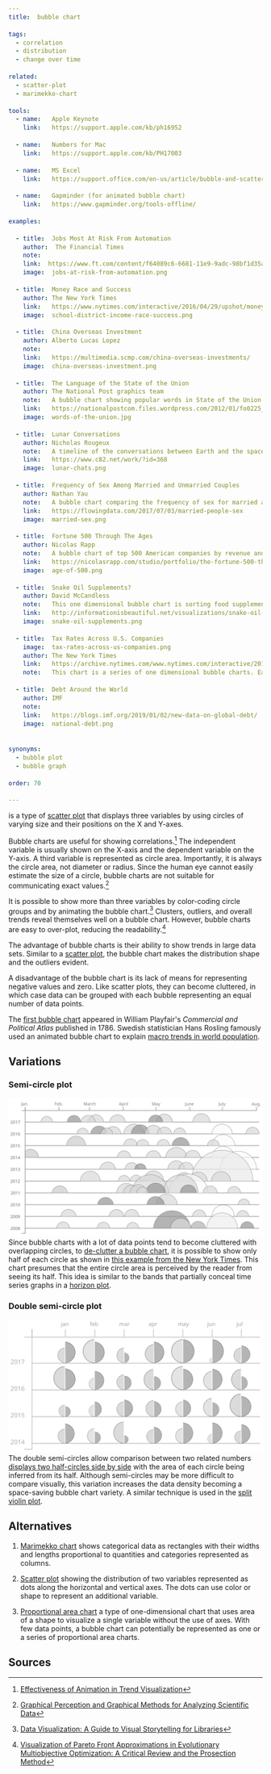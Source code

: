 ```yaml
---
title:  bubble chart

tags:
  - correlation
  - distribution
  - change over time

related:
  - scatter-plot
  - marimekko-chart

tools:
  - name:   Apple Keynote
    link:   https://support.apple.com/kb/ph16952
 
  - name:   Numbers for Mac
    link:   https://support.apple.com/kb/PH17003
 
  - name:   MS Excel
    link:   https://support.office.com/en-us/article/bubble-and-scatter-charts-in-power-view-bae4a433-afae-46eb-9a28-2fe09abb2a8d
    
  - name:   Gapminder (for animated bubble chart)
    link:   https://www.gapminder.org/tools-offline/

examples:

  - title:  Jobs Most At Risk From Automation
    author:  The Financial Times
    note:
    link:  https://www.ft.com/content/f64089c6-6681-11e9-9adc-98bf1d35a056
    image:  jobs-at-risk-from-automation.png

  - title:  Money Race and Success
    author: The New York Times
    link:   https://www.nytimes.com/interactive/2016/04/29/upshot/money-race-and-success-how-your-school-district-compares.html?mtrref=undefined&mtrref=www.nytimes.com
    image:  school-district-income-race-success.png

  - title:  China Overseas Investment
    author: Alberto Lucas Lopez
    note:
    link:   https://multimedia.scmp.com/china-overseas-investments/
    image:  china-overseas-investment.png
 
  - title:  The Language of the State of the Union
    author: The National Post graphics team
    note:   A bubble chart showing popular words in State of the Union Addresses for different presidents
    link:   https://nationalpostcom.files.wordpress.com/2012/01/fo0225_stateoftheunion-2.pdf
    image:  words-of-the-union.jpg

  - title:  Lunar Conversations 
    author: Nicholas Rougeux
    note:   A timeline of the conversations between Earth and the spacecraft of the Apollo 11 mission from liftoff to splashdown. The number of words spoken is visualized as a bubble chart along the timeline. 
    link:   https://www.c82.net/work/?id=368
    image:  lunar-chats.png
    
  - title:  Frequency of Sex Among Married and Unmarried Couples
    author: Nathan Yau
    note:   A bubble chart comparing the frequency of sex for married and unmarried people sorted by age
    link:   https://flowingdata.com/2017/07/03/married-people-sex
    image:  married-sex.png

  - title:  Fortune 500 Through The Ages
    author: Nicolas Rapp
    note:   A bubble chart of top 500 American companies by revenue and by industry from 1780 to 2018.
    link:   https://nicolasrapp.com/studio/portfolio/the-fortune-500-through-the-ages
    image:  age-of-500.png
    
  - title:  Snake Oil Supplements?
    author: David McCandless
    note:   This one dimensional bubble chart is sorting food supplements into categories by evidence of usefulness.
    link:   http://informationisbeautiful.net/visualizations/snake-oil-scientific-evidence-for-nutritional-supplements-vizsweet
    image:  snake-oil-supplements.png

  - title:  Tax Rates Across U.S. Companies
    image:  tax-rates-across-us-companies.png
    author: The New York Times
    link:   https://archive.nytimes.com/www.nytimes.com/interactive/2013/05/25/sunday-review/corporate-taxes.html
    note:   This chart is a series of one dimensional bubble charts. Each circle size represents company's earning.

  - title:  Debt Around the World 
    author: IMF
    note:
    link:   https://blogs.imf.org/2019/01/02/new-data-on-global-debt/
    image:  national-debt.png


synonyms:
  - bubble plot
  - bubble graph
  
order: 70

---
```


is a type of [scatter plot](/scatter-plot) that displays three variables by using circles of varying size and their positions on the X and Y-axes. 

<!--more-->

Bubble charts are useful for showing correlations.[^1] The independent variable is usually shown on the X-axis and the dependent variable on the Y-axis. A third variable is represented as circle area. Importantly, it is always the circle area, not diameter or radius. Since the human eye cannot easily estimate the size of a circle, bubble charts are not suitable for communicating exact values.[^4]

It is possible to show more than three variables by color-coding circle groups and by animating the bubble chart.[^2] Clusters, outliers, and overall trends reveal themselves well on a bubble chart. However, bubble charts are easy to over-plot, reducing the readability.[^3]

The advantage of bubble charts is their ability to show trends in large data sets. Similar to a [scatter plot](/scatter-plot), the bubble chart makes the distribution shape and the outliers evident.

A disadvantage of the bubble chart is its lack of means for representing negative values and zero. Like scatter plots, they can become cluttered, in which case data can be grouped with each bubble representing an equal number of data points.


The [first bubble chart](https://en.wikipedia.org/wiki/Pie_chart#/media/File:Playfair_piecharts.jpg) appeared in William Playfair's <cite>Commercial and Political Atlas</cite> published in 1786.  Swedish statistician Hans Rosling famously used an animated bubble chart to explain [macro trends in world population](https://youtu.be/FACK2knC08E?t=452).

## Variations

### Semi-circle plot
<img src="semi-circle-plot.svg" alt="semi-circle plot" class="f-right-half" /> Since bubble charts with a lot of data points tend to become cluttered with overlapping circles, to [de-clutter a bubble chart](https://flowingdata.com/2017/10/26/how-to-make-a-semicircle-plot-in-r/), it is possible to show only half of each circle as shown in [this example from the New York Times](https://www.nytimes.com/interactive/2017/09/01/upshot/cost-of-hurricane-harvey-only-one-storm-comes-close.html?smid=tw-share&_r=0). This chart presumes that the entire circle area is perceived by the reader from seeing its half. This idea is similar to the bands that partially conceal time series graphs in a [horizon plot](/joy-plot#horizon-plot).

### Double semi-circle plot
<img src="comparative-half-bubble-plot.svg" alt="comparative half bubble plot" class="f-right-half" /> The double semi-circles allow comparison between two related numbers [displays two half-circles side by side](https://www.informationisbeautifulawards.com/showcase/604-the-analytical-tourism-map-of-piedmont) with the area of each circle being inferred from its half. Although semi-circles may be more difficult to compare visually, this variation increases the data density becoming a space-saving bubble chart variety. A similar technique is used in the [split violin plot](/violin-plot#split-violin-plot).


## Alternatives

1. [Marimekko chart](/marimekko-chart) shows categorical data as rectangles with their widths and lengths proportional to quantities and categories represented as columns. 

2. [Scatter plot](/scatter-plot) showing the distribution of two variables represented as dots along the horizontal and vertical axes. The dots can use color or shape to represent an additional variable.

2. [Proportional area chart](/proportional-area-chart) a type of one-dimensional chart that uses area of a shape to visualize a single variable without the use of axes. With few data points, a bubble chart can potentially be represented as one or a series of proportional area charts.
## Sources

[^1]: [Effectiveness of Animation in Trend Visualization](https://www.cc.gatech.edu/~stasko/papers/infovis08-anim.pdf)

[^2]: [Data Visualization: A Guide to Visual Storytelling for Libraries](https://books.google.com/books?id=wxrMDAAAQBAJ)

[^3]: [Visualization of Pareto Front Approximations in Evolutionary Multiobjective Optimization: A Critical Review and the Prosection Method](https://dis.ijs.si/tea/Publications/Tusar14tevc.pdf)

[^4]: [Graphical Perception and Graphical Methods for Analyzing Scientific Data](http://snoid.sv.vt.edu/~npolys/projects/safas/1695272.pdf)
